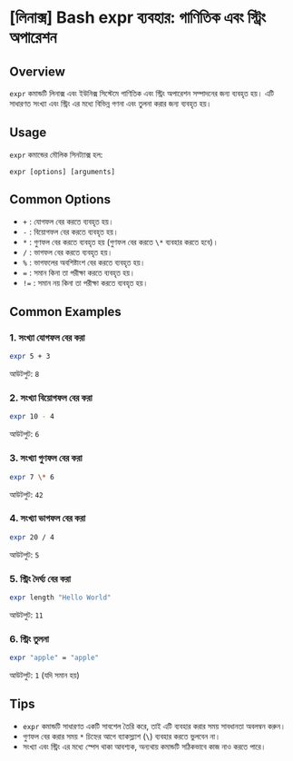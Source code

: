 # [লিনাক্স] Bash expr ব্যবহার: গাণিতিক এবং স্ট্রিং অপারেশন

## Overview
`expr` কমান্ডটি লিনাক্স এবং ইউনিক্স সিস্টেমে গাণিতিক এবং স্ট্রিং অপারেশন সম্পাদনের জন্য ব্যবহৃত হয়। এটি সাধারণত সংখ্যা এবং স্ট্রিং এর মধ্যে বিভিন্ন গণনা এবং তুলনা করার জন্য ব্যবহৃত হয়।

## Usage
`expr` কমান্ডের মৌলিক সিনট্যাক্স হল:

```
expr [options] [arguments]
```

## Common Options
- `+` : যোগফল বের করতে ব্যবহৃত হয়।
- `-` : বিয়োগফল বের করতে ব্যবহৃত হয়।
- `*` : গুণফল বের করতে ব্যবহৃত হয় (গুণফল বের করতে `\*` ব্যবহার করতে হবে)।
- `/` : ভাগফল বের করতে ব্যবহৃত হয়।
- `%` : ভাগফলের অবশিষ্টাংশ বের করতে ব্যবহৃত হয়।
- `=` : সমান কিনা তা পরীক্ষা করতে ব্যবহৃত হয়।
- `!=` : সমান নয় কিনা তা পরীক্ষা করতে ব্যবহৃত হয়।

## Common Examples
### 1. সংখ্যা যোগফল বের করা
```bash
expr 5 + 3
```
আউটপুট: `8`

### 2. সংখ্যা বিয়োগফল বের করা
```bash
expr 10 - 4
```
আউটপুট: `6`

### 3. সংখ্যা গুণফল বের করা
```bash
expr 7 \* 6
```
আউটপুট: `42`

### 4. সংখ্যা ভাগফল বের করা
```bash
expr 20 / 4
```
আউটপুট: `5`

### 5. স্ট্রিং দৈর্ঘ্য বের করা
```bash
expr length "Hello World"
```
আউটপুট: `11`

### 6. স্ট্রিং তুলনা
```bash
expr "apple" = "apple"
```
আউটপুট: `1` (যদি সমান হয়)

## Tips
- `expr` কমান্ডটি সাধারণত একটি সাবশেল তৈরি করে, তাই এটি ব্যবহার করার সময় সাবধানতা অবলম্বন করুন।
- গুণফল বের করার সময় `*` চিহ্নের আগে ব্যাকস্ল্যাশ (`\`) ব্যবহার করতে ভুলবেন না।
- সংখ্যা এবং স্ট্রিং এর মধ্যে স্পেস থাকা আবশ্যক, অন্যথায় কমান্ডটি সঠিকভাবে কাজ নাও করতে পারে।